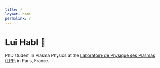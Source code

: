 ```yaml
---
title: /
layout: home
permalink: /
---
```


# Lui Habl <span class="emoji">📓</span> 

PhD student in Plasma Physics at the [Laboratoire de Physique des Plasmas (LPP)](https://www.lpp.polytechnique.fr/) in Paris, France.